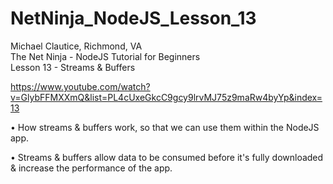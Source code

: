 # NetNinja_NodeJS_Lesson_13
Michael Clautice, Richmond, VA<br>
The Net Ninja - NodeJS Tutorial for Beginners<br>
Lesson 13 - Streams & Buffers

https://www.youtube.com/watch?v=GlybFFMXXmQ&list=PL4cUxeGkcC9gcy9lrvMJ75z9maRw4byYp&index=13

• How streams & buffers work, so that we can use them within the NodeJS app. 

• Streams & buffers allow data to be consumed before it's fully downloaded & increase the performance of the app.
